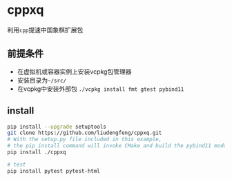 # cppxq

利用`cpp`提速中国象棋扩展包


## 前提条件
- 在虚拟机或容器实例上安装vcpkg包管理器
- 安装目录为`~/src/`
- 在vcpkg中安装外部包 `./vcpkg install fmt gtest pybind11`


## install 

```bash
pip install --upgrade setuptools
git clone https://github.com/liudengfeng/cppxq.git
# With the setup.py file included in this example, 
# the pip install command will invoke CMake and build the pybind11 module as specified in CMakeLists.txt.
pip install ./cppxq

# test 
pip install pytest pytest-html
```